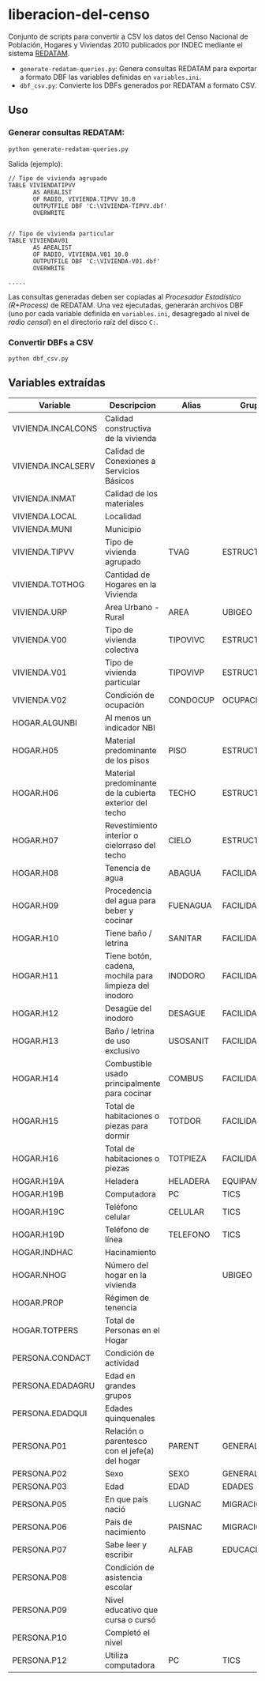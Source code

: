 liberacion-del-censo
====================

Conjunto de scripts para convertir a CSV los datos del Censo Nacional de Población, Hogares y Viviendas 2010 publicados por INDEC mediante el sistema [REDATAM](http://www.eclac.cl/redatam/default.asp?idioma=IN).

  - `generate-redatam-queries.py`: Genera consultas REDATAM para exportar a formato DBF las variables definidas en `variables.ini`.
  - `dbf_csv.py`: Convierte los DBFs generados por REDATAM a formato CSV.

## Uso

### Generar consultas REDATAM:

```
python generate-redatam-queries.py

```

Salida (ejemplo):

```
// Tipo de vivienda agrupado
TABLE VIVIENDATIPVV
       AS AREALIST
       OF RADIO, VIVIENDA.TIPVV 10.0
       OUTPUTFILE DBF 'C:\VIVIENDA-TIPVV.dbf'
       OVERWRITE


// Tipo de vivienda particular
TABLE VIVIENDAV01
       AS AREALIST
       OF RADIO, VIVIENDA.V01 10.0
       OUTPUTFILE DBF 'C:\VIVIENDA-V01.dbf'
       OVERWRITE

.....
```

Las consultas generadas deben ser copiadas al *Procesador Estadístico (R+Process)* de REDATAM. Una vez ejecutadas, generarán archivos DBF (uno por cada variable definida en `variables.ini`, desagregado al nivel de *radio censal*) en el directorio raíz del disco `C:`.

### Convertir DBFs a CSV

```
python dbf_csv.py
```

## Variables extraídas

Variable | Descripcion | Alias | Grupo
--- | --- | --- | ---
VIVIENDA.INCALCONS | Calidad constructiva de la vivienda |  |
VIVIENDA.INCALSERV | Calidad de Conexiones a Servicios Básicos |  |
VIVIENDA.INMAT | Calidad de los materiales |  |
VIVIENDA.LOCAL | Localidad |  |
VIVIENDA.MUNI | Municipio |  |
VIVIENDA.TIPVV | Tipo de vivienda agrupado | TVAG | ESTRUCTURA
VIVIENDA.TOTHOG | Cantidad de Hogares en la Vivienda |  |
VIVIENDA.URP | Area Urbano - Rural | AREA | UBIGEO
VIVIENDA.V00 | Tipo de vivienda colectiva | TIPOVIVC | ESTRUCTURA
VIVIENDA.V01 | Tipo de vivienda particular | TIPOVIVP | ESTRUCTURA
VIVIENDA.V02 | Condición de ocupación | CONDOCUP | OCUPACION
HOGAR.ALGUNBI | Al menos un indicador NBI |  |
HOGAR.H05 | Material predominante de los pisos | PISO | ESTRUCTURA
HOGAR.H06 | Material predominante de la cubierta exterior del techo | TECHO | ESTRUCTURA
HOGAR.H07 | Revestimiento interior o cielorraso del techo | CIELO | ESTRUCTURA
HOGAR.H08 | Tenencia de agua | ABAGUA | FACILIDADES
HOGAR.H09 | Procedencia del agua para beber y cocinar | FUENAGUA | FACILIDADES
HOGAR.H10 | Tiene baño / letrina | SANITAR | FACILIDADES
HOGAR.H11 | Tiene botón, cadena, mochila para limpieza del inodoro | INODORO | FACILIDADES
HOGAR.H12 | Desagüe del inodoro | DESAGUE | FACILIDADES
HOGAR.H13 | Baño / letrina de uso exclusivo | USOSANIT | FACILIDADES
HOGAR.H14 | Combustible usado principalmente para cocinar | COMBUS | FACILIDADES
HOGAR.H15 | Total de habitaciones o piezas para dormir | TOTDOR | FACILIDADES
HOGAR.H16 | Total de habitaciones o piezas | TOTPIEZA | FACILIDADES
HOGAR.H19A | Heladera | HELADERA | EQUIPAMIENTO
HOGAR.H19B | Computadora | PC | TICS
HOGAR.H19C | Teléfono celular | CELULAR | TICS
HOGAR.H19D | Teléfono de línea | TELEFONO | TICS
HOGAR.INDHAC | Hacinamiento |  |
HOGAR.NHOG | Número del hogar en la vivienda |  | UBIGEO
HOGAR.PROP | Régimen de tenencia |  |
HOGAR.TOTPERS | Total de Personas en el Hogar |  |
PERSONA.CONDACT | Condición de actividad |  |
PERSONA.EDADAGRU | Edad en grandes grupos |  |
PERSONA.EDADQUI | Edades quinquenales |  |
PERSONA.P01 | Relación o parentesco con el jefe(a) del hogar | PARENT | GENERAL
PERSONA.P02 | Sexo | SEXO | GENERAL
PERSONA.P03 | Edad | EDAD | EDADES
PERSONA.P05 | En que país nació | LUGNAC | MIGRACION
PERSONA.P06 | Pais de nacimiento | PAISNAC | MIGRACION
PERSONA.P07 | Sabe leer y escribir | ALFAB | EDUCACION
PERSONA.P08 | Condición de asistencia escolar |  |
PERSONA.P09 | Nivel educativo que cursa o cursó |  |
PERSONA.P10 | Completó el nivel |  |
PERSONA.P12 | Utiliza computadora | PC | TICS
